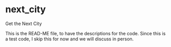 # next_city
Get the Next City

This is the READ-ME file, to have the descriptions for the code. Since this is a test code, I skip this for now and we will discuss in person. 
